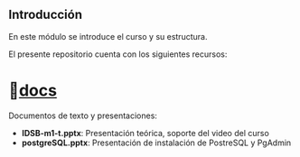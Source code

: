 ## Introducción
En este módulo se introduce el curso y su estructura.

El presente repositorio cuenta con los siguientes recursos:



# :open_file_folder:[docs](https://github.com/IDSB-course/m1-intro_data_science/tree/master/Docs)
Documentos de texto y presentaciones:
* **IDSB-m1-t.pptx**: Presentación teórica, soporte del video del curso
* **postgreSQL.pptx**: Presentación de instalación de PostreSQL y PgAdmin






